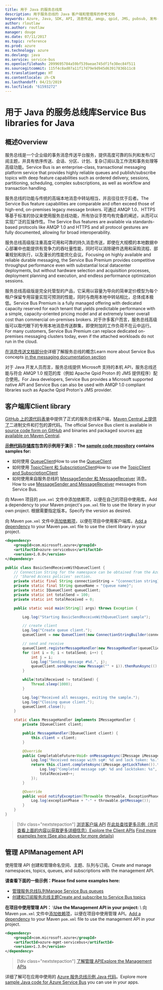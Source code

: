 ```yaml
---
title: 用于 Java 的服务总线库
description: 用于服务总线的 Java 客户端和管理库的参考文档
keywords: Azure, Java, SDK, API, 消息传送, amqp, qpid, JMS, pubsub, 发布-订阅, 消息中转站
author: rloutlaw
ms.author: routlaw
manager: douge
ms.date: 07/11/2017
ms.topic: reference
ms.prod: azure
ms.technology: azure
ms.devlang: java
ms.service: service-bus
ms.openlocfilehash: 2099695784a59bf539aeae745df1fe38ec84f511
ms.sourcegitcommit: 115f4c8ad07a11f17d79e9d945d63917836b11c8
ms.translationtype: HT
ms.contentlocale: zh-CN
ms.lasthandoff: 04/23/2019
ms.locfileid: "61593272"
---
```

# <a name="service-bus-libraries-for-java"></a><span data-ttu-id="9bf47-104">用于 Java 的服务总线库</span><span class="sxs-lookup"><span data-stu-id="9bf47-104">Service Bus libraries for Java</span></span>

## <a name="overview"></a><span data-ttu-id="9bf47-105">概述</span><span class="sxs-lookup"><span data-stu-id="9bf47-105">Overview</span></span>

<span data-ttu-id="9bf47-106">服务总线是一个企业级的事务消息传送平台服务，提供高度可靠的队列和发布/订阅主题，并具有依序传送、会话、分区、计划、复杂订阅以及工作流和事务处理等高级功能。</span><span class="sxs-lookup"><span data-stu-id="9bf47-106">Service Bus is an enterprise-class, transactional messaging platform service that provides highly reliable queues and publish/subscribe topics with deep feature capabilities such as ordered delivery, sessions, partitioning, scheduling, complex subscriptions, as well as workflow and transaction handling.</span></span>

<span data-ttu-id="9bf47-107">服务总线的功能与传统的高端本地消息中转站相当，并且往往优于后者。</span><span class="sxs-lookup"><span data-stu-id="9bf47-107">The Service Bus feature capabilities are comparable and often exceed those of high-end, on-premises legacy message brokers.</span></span> <span data-ttu-id="9bf47-108">可通过 AMQP 1.0、HTTPS 等基于标准的协议来使用服务总线功能，所有协议手势均有完备的阐述，从而可以实现广泛的互操作性。</span><span class="sxs-lookup"><span data-stu-id="9bf47-108">The Service Bus features are available via standards-based protocols like AMQP 1.0 and HTTPS and all protocol gestures are fully documented, allowing for broad interoperability.</span></span> 

<span data-ttu-id="9bf47-109">服务总线高级版注重高度可用和可靠的持久消息传送，即使在大规模的本地数据中心部署中也能提供有竞争力的吞吐量性能，同时可以消除硬件选用和采购流程、部署规划和执行，以及漫长的性能优化会议。</span><span class="sxs-lookup"><span data-stu-id="9bf47-109">Focusing on highly available and reliable durable messaging, the Service Bus Premium provides competitive throughput performance even with substantial local datacenter deployments, but without hardware selection and acquisition processes, deployment planning and execution, and endless performance optimization sessions.</span></span> 

<span data-ttu-id="9bf47-110">服务总线高级版是完全托管型的产品，它采用以容量为导向的简单定价模型为每个租户保留专用容量实现可预测的性能，同时与商用本地中转站相比，总体成本极低。</span><span class="sxs-lookup"><span data-stu-id="9bf47-110">Service Bus Premium is a fully managed offering with dedicated capacity reserved for each tenant that yields predictable performance with a simple, capacity-oriented pricing model and at extremely lower overall cost than commercial on-premises brokers.</span></span> <span data-ttu-id="9bf47-111">对于许多客户而言，服务总线高级版可以取代眼下的专用本地消息传送群集，即使附加的工作负荷不在云中运行。</span><span class="sxs-lookup"><span data-stu-id="9bf47-111">For many customers, Service Bus Premium can replace dedicated on-premises messaging clusters today, even if the attached workloads do not run in the cloud.</span></span> 

<span data-ttu-id="9bf47-112">[在消息传送文档部分中](https://docs.microsoft.com/azure/service-bus-messaging/)详细了解服务总线的概念</span><span class="sxs-lookup"><span data-stu-id="9bf47-112">Learn more about Service Bus concepts [in the messaging documentation section](https://docs.microsoft.com/azure/service-bus-messaging/)</span></span> 

<span data-ttu-id="9bf47-113">对于 Java 开发人员而言，服务总线提供 Microsoft 支持的本机 API，服务总线还能与符合 AMQP 1.0 规范的库（例如 Apache Qpid Proton 的 JMS 提供程序）配合使用。</span><span class="sxs-lookup"><span data-stu-id="9bf47-113">For Java developers, Service Bus provides a Microsoft supported native API and Service Bus can also be used with AMQP 1.0 compliant libraries such as Apache Qpid Proton's JMS provider.</span></span>

## <a name="client-library"></a><span data-ttu-id="9bf47-114">客户端库</span><span class="sxs-lookup"><span data-stu-id="9bf47-114">Client library</span></span>

<span data-ttu-id="9bf47-115">[GitHub 上的源代码表单](https://github.com/azure/azure-service-bus-java)中提供了正式的服务总线客户端，[Maven Central 上提供了](http://search.maven.org/#search%7Cga%7C1%7Ca%3A%22azure-servicebus%22)二进制文件和打包的源代码。</span><span class="sxs-lookup"><span data-stu-id="9bf47-115">The official Service Bus client is available in [source code form on GitHub](https://github.com/azure/azure-service-bus-java) and binaries and packaged sources [are available on Maven Central](http://search.maven.org/#search%7Cga%7C1%7Ca%3A%22azure-servicebus%22).</span></span>

<span data-ttu-id="9bf47-116">**[示例代码存储库](https://github.com/Azure/azure-service-bus/blob/master/samples/Java/)包含的示例用于演示：**</span><span class="sxs-lookup"><span data-stu-id="9bf47-116">**The [sample code repository](https://github.com/Azure/azure-service-bus/blob/master/samples/Java/) contains samples for:**</span></span>
* <span data-ttu-id="9bf47-117">如何使用 [QueueClient](https://github.com/Azure/azure-service-bus/blob/master/samples/Java/src/com/microsoft/azure/servicebus/samples/BasicSendReceiveWithQueueClient.java)</span><span class="sxs-lookup"><span data-stu-id="9bf47-117">How to use the [QueueClient](https://github.com/Azure/azure-service-bus/blob/master/samples/Java/src/com/microsoft/azure/servicebus/samples/BasicSendReceiveWithQueueClient.java)</span></span>
* <span data-ttu-id="9bf47-118">如何使用 [TopicClient 和 SubscriptionClient](https://github.com/Azure/azure-service-bus/blob/master/samples/Java/src/com/microsoft/azure/servicebus/samples/BasicSendReceiveWithTopicSubscriptionClient.java)</span><span class="sxs-lookup"><span data-stu-id="9bf47-118">How to use the [TopicClient and SubscriptionClient](https://github.com/Azure/azure-service-bus/blob/master/samples/Java/src/com/microsoft/azure/servicebus/samples/BasicSendReceiveWithTopicSubscriptionClient.java)</span></span>
* <span data-ttu-id="9bf47-119">如何使用来自服务总线的 [MessageSender 和 MessageReceiver](https://github.com/Azure/azure-service-bus/blob/master/samples/Java/src/com/microsoft/azure/servicebus/samples/SendReceiveWithMessageSenderReceiver.java) 消息。</span><span class="sxs-lookup"><span data-stu-id="9bf47-119">How to use [MessageSender and MessageReceiver](https://github.com/Azure/azure-service-bus/blob/master/samples/Java/src/com/microsoft/azure/servicebus/samples/SendReceiveWithMessageSenderReceiver.java) messages from Service Bus.</span></span>

<span data-ttu-id="9bf47-120">向 Maven 项目的 `pom.xml` 文件中添加依赖项，以便在自己的项目中使用库。</span><span class="sxs-lookup"><span data-stu-id="9bf47-120">Add a dependency to your Maven project's `pom.xml` file to use the library in your own project.</span></span> <span data-ttu-id="9bf47-121">根据需要指定版本。</span><span class="sxs-lookup"><span data-stu-id="9bf47-121">Specify the version as desired.</span></span>

<span data-ttu-id="9bf47-122">向 Maven `pom.xml` 文件中[添加依赖项](https://maven.apache.org/guides/getting-started/index.html#How_do_I_use_external_dependencies)，以便在项目中使用客户端库。</span><span class="sxs-lookup"><span data-stu-id="9bf47-122">[Add a dependency](https://maven.apache.org/guides/getting-started/index.html#How_do_I_use_external_dependencies) to your Maven `pom.xml` file to use the client library in your project.</span></span>

```XML
<dependency>
    <groupId>com.microsoft.azure</groupId>
    <artifactId>azure-servicebus</artifactId>
    <version>1.0.0</version>
</dependency>
```

```java
public class BasicSendReceiveWithQueueClient {
    // Connection String for the namespace can be obtained from the Azure portal under the
    // 'Shared Access policies' section.
    private static final String connectionString = "{connection string}";
    private static final String queueName = "{queue name}";
    private static IQueueClient queueClient;
    private static int totalSend = 100;
    private static int totalReceived = 0;

    public static void main(String[] args) throws Exception {

        Log.log("Starting BasicSendReceiveWithQueueClient sample");

        // create client
        Log.log("Create queue client.");
        queueClient = new QueueClient(new ConnectionStringBuilder(connectionString, queueName), ReceiveMode.PeekLock);

        // send and receive
        queueClient.registerMessageHandler(new MessageHandler(queueClient), new MessageHandlerOptions(1, false, Duration.ofMinutes(1)));
        for (int i = 0; i < totalSend; i++) {
            int j = i;
            Log.log("Sending message #%d.", j);
            queueClient.sendAsync(new Message("" + i)).thenRunAsync(() -> { Log.log("Sent message #%d.", j);});
        }

        while(totalReceived != totalSend) {
            Thread.sleep(1000);
        }

        Log.log("Received all messages, exiting the sample.");
        Log.log("Closing queue client.");
        queueClient.close();
    }

    static class MessageHandler implements IMessageHandler {
        private IQueueClient client;

        public MessageHandler(IQueueClient client) {
            this.client = client;
        }

        @Override
        public CompletableFuture<Void> onMessageAsync(IMessage iMessage) {
            Log.log("Received message with sq#: %d and lock token: %s.", iMessage.getSequenceNumber(), iMessage.getLockToken());
            return this.client.completeAsync(iMessage.getLockToken()).thenRunAsync(() -> {
                Log.log("Completed message sq#: %d and locktoken: %s", iMessage.getSequenceNumber(), iMessage.getLockToken());
                totalReceived++;
            });
        }

        @Override
        public void notifyException(Throwable throwable, ExceptionPhase exceptionPhase) {
            Log.log(exceptionPhase + "-" + throwable.getMessage());
        }
    }
}
```

> [!div class="nextstepaction"]
> <span data-ttu-id="9bf47-123">[浏览客户端 API](/java/api/overview/azure/servicebus/client)
> [在此处查找更多示例（也可查看上面的内容以获取更多详细信息）](https://github.com/Azure/azure-service-bus/blob/master/samples/Java/)</span><span class="sxs-lookup"><span data-stu-id="9bf47-123">[Explore the Client APIs](/java/api/overview/azure/servicebus/client)
[Find more examples here (See also above for more details)](https://github.com/Azure/azure-service-bus/blob/master/samples/Java/)</span></span>

## <a name="management-api"></a><span data-ttu-id="9bf47-124">管理 API</span><span class="sxs-lookup"><span data-stu-id="9bf47-124">Management API</span></span>

<span data-ttu-id="9bf47-125">使用管理 API 创建和管理命名空间、主题、队列与订阅。</span><span class="sxs-lookup"><span data-stu-id="9bf47-125">Create and manage namespaces, topics, queues, and subscriptions with the management API.</span></span>

<span data-ttu-id="9bf47-126">**请查看下面的一些示例：**</span><span class="sxs-lookup"><span data-stu-id="9bf47-126">**Please find some examples here:**</span></span>
* [<span data-ttu-id="9bf47-127">管理服务总线队列</span><span class="sxs-lookup"><span data-stu-id="9bf47-127">Manage Service Bus queues</span></span>](https://github.com/Azure-Samples/service-bus-java-manage-queue-with-basic-features)
* [<span data-ttu-id="9bf47-128">创建和订阅服务总线主题</span><span class="sxs-lookup"><span data-stu-id="9bf47-128">Create and subscribe to Service Bus topics</span></span>](https://github.com/Azure-Samples/service-bus-java-manage-publish-subscribe-with-basic-features)

<span data-ttu-id="9bf47-129">**在项目中使用管理 API：**
\\</span><span class="sxs-lookup"><span data-stu-id="9bf47-129">**Use the Management API in your project:**
\\</span></span>
<span data-ttu-id="9bf47-130">向 Maven `pom.xml` 文件中[添加依赖项](https://maven.apache.org/guides/getting-started/index.html#How_do_I_use_external_dependencies)，以便在项目中使用管理 API。</span><span class="sxs-lookup"><span data-stu-id="9bf47-130">[Add a dependency](https://maven.apache.org/guides/getting-started/index.html#How_do_I_use_external_dependencies) to your Maven `pom.xml` file to use the management API in your project.</span></span>  

```XML
<dependency>
    <groupId>com.microsoft.azure</groupId>
    <artifactId>azure-mgmt-servicebus</artifactId>
    <version>1.3.0</version>
</dependency>
```

> [!div class="nextstepaction"]
> [<span data-ttu-id="9bf47-131">了解管理 API</span><span class="sxs-lookup"><span data-stu-id="9bf47-131">Explore the Management APIs</span></span>](/java/api/overview/azure/servicebus/management)

<span data-ttu-id="9bf47-132">详细了解可在应用中使用的 [Azure 服务总线示例 Java 代码](https://azure.microsoft.com/resources/samples/?platform=java&term=bus)。</span><span class="sxs-lookup"><span data-stu-id="9bf47-132">Explore more [sample Java code for Azure Service Bus](https://azure.microsoft.com/resources/samples/?platform=java&term=bus) you can use in your apps.</span></span>
